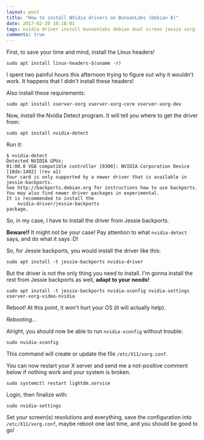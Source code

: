 ```yaml
---
layout: post
title: "How to install NVidia drivers on BunsenLabs (Debian 8)"
date: 2017-02-20 16:18:01
tags: nvidia driver install bunsenlabs debian dual screen jessie xorg
comments: true
---
```


First, to save your time and mind, install the Linux headers!

```
sudo apt install linux-headers-$(uname -r)
```

I spent two painful hours this afternoon trying to figure out why it wouldn't
work. It happens that I didn't install these headers!

Also install these requirements:

```
sudo apt install xserver-xorg xserver-xorg-core xserver-xorg-dev
```

Now, install the Nvidia Detect program. It will tell you where to get the driver
from:

```
sudo apt install nvidia-detect
```

Run it:

```shell-session
$ nvidia-detect
Detected NVIDIA GPUs:
01:00.0 VGA compatible controller [0300]: NVIDIA Corporation Device [10de:1402] (rev a1)
Your card is only supported by a newer driver that is available in jessie-backports.
See http://backports.debian.org for instructions how to use backports.
You may also find newer driver packages in experimental.
It is recommended to install the
    nvidia-driver/jessie-backports
package.
```

So, in my case, I have to install the driver from Jessie backports.

**Beware!!** It might not be your case! Pay attention to what `nvidia-detect`
says, and do what it says :D!

So, for Jessie backports, you would install the driver like this:

```
sudo apt install -t jessie-backports nvidia-driver
```

<!--
If somehow the `-t jessie-backports` is not working, you might need to add
these lines to `/etc/apt/sources.list`:

```
deb http://httpredir.debian.org/debian jessie main non-free contrib
deb-src http://httpredir.debian.org/debian jessie main non-free contrib

deb http://security.debian.org/ jessie/updates main contrib non-free
deb-src http://security.debian.org/ jessie/updates main contrib non-free
```
-->

But the driver is not the only thing you need to install. I'm gonna install
the rest from Jessie backports as well, **adapt to your needs!**

```
sudo apt install -t jessie-backports nvidia-xconfig nvidia-settings xserver-xorg-video-nvidia
```

Reboot! At this point, it won't hurt your OS (it will actually help).

*Rebooting...*

Alright, you should now be able to run `nvidia-xconfig` without trouble:

```
sudo nvidia-xconfig
```

This command will create or update the file `/etc/X11/xorg.conf`.

You can now restart your X server and send me a not-positive comment below
if nothing work and your system is broken.

```
sudo systemctl restart lightdm.service
```

Login, then finalize with:

```
sudo nvidia-settings
```

Set your screen(s) resolutions and everything, save the configuration
into `/etc/X11/xorg.conf`, maybe reboot one last time, and you should be
good to go!
